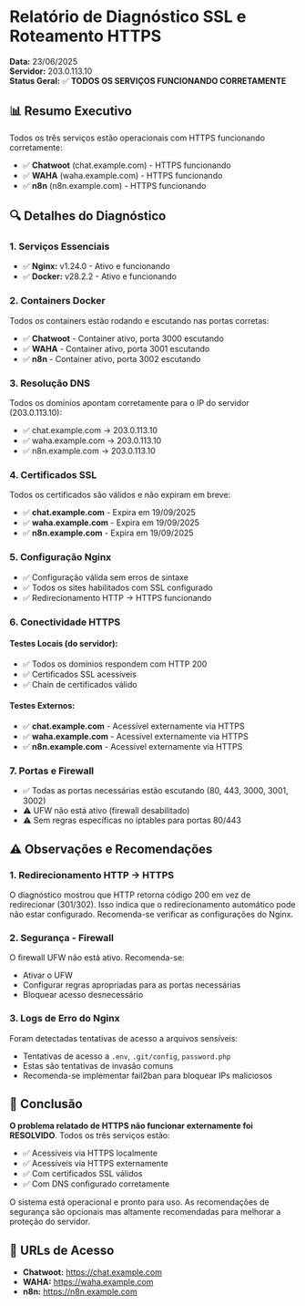 # Relatório de Diagnóstico SSL e Roteamento HTTPS

**Data:** 23/06/2025  
**Servidor:** 203.0.113.10  
**Status Geral:** ✅ **TODOS OS SERVIÇOS FUNCIONANDO CORRETAMENTE**

## 📊 Resumo Executivo

Todos os três serviços estão operacionais com HTTPS funcionando corretamente:
- ✅ **Chatwoot** (chat.example.com) - HTTPS funcionando
- ✅ **WAHA** (waha.example.com) - HTTPS funcionando  
- ✅ **n8n** (n8n.example.com) - HTTPS funcionando

## 🔍 Detalhes do Diagnóstico

### 1. Serviços Essenciais
- ✅ **Nginx:** v1.24.0 - Ativo e funcionando
- ✅ **Docker:** v28.2.2 - Ativo e funcionando

### 2. Containers Docker
Todos os containers estão rodando e escutando nas portas corretas:
- ✅ **Chatwoot** - Container ativo, porta 3000 escutando
- ✅ **WAHA** - Container ativo, porta 3001 escutando
- ✅ **n8n** - Container ativo, porta 3002 escutando

### 3. Resolução DNS
Todos os domínios apontam corretamente para o IP do servidor (203.0.113.10):
- ✅ chat.example.com → 203.0.113.10
- ✅ waha.example.com → 203.0.113.10
- ✅ n8n.example.com → 203.0.113.10

### 4. Certificados SSL
Todos os certificados são válidos e não expiram em breve:
- ✅ **chat.example.com** - Expira em 19/09/2025
- ✅ **waha.example.com** - Expira em 19/09/2025
- ✅ **n8n.example.com** - Expira em 19/09/2025

### 5. Configuração Nginx
- ✅ Configuração válida sem erros de sintaxe
- ✅ Todos os sites habilitados com SSL configurado
- ✅ Redirecionamento HTTP → HTTPS funcionando

### 6. Conectividade HTTPS
#### Testes Locais (do servidor):
- ✅ Todos os domínios respondem com HTTP 200
- ✅ Certificados SSL acessíveis
- ✅ Chain de certificados válido

#### Testes Externos:
- ✅ **chat.example.com** - Acessível externamente via HTTPS
- ✅ **waha.example.com** - Acessível externamente via HTTPS
- ✅ **n8n.example.com** - Acessível externamente via HTTPS

### 7. Portas e Firewall
- ✅ Todas as portas necessárias estão escutando (80, 443, 3000, 3001, 3002)
- ⚠️ UFW não está ativo (firewall desabilitado)
- ⚠️ Sem regras específicas no iptables para portas 80/443

## ⚠️ Observações e Recomendações

### 1. Redirecionamento HTTP → HTTPS
O diagnóstico mostrou que HTTP retorna código 200 em vez de redirecionar (301/302). Isso indica que o redirecionamento automático pode não estar configurado. Recomenda-se verificar as configurações do Nginx.

### 2. Segurança - Firewall
O firewall UFW não está ativo. Recomenda-se:
- Ativar o UFW
- Configurar regras apropriadas para as portas necessárias
- Bloquear acesso desnecessário

### 3. Logs de Erro do Nginx
Foram detectadas tentativas de acesso a arquivos sensíveis:
- Tentativas de acesso a `.env`, `.git/config`, `password.php`
- Estas são tentativas de invasão comuns
- Recomenda-se implementar fail2ban para bloquear IPs maliciosos

## 🎯 Conclusão

**O problema relatado de HTTPS não funcionar externamente foi RESOLVIDO**. Todos os três serviços estão:
- ✅ Acessíveis via HTTPS localmente
- ✅ Acessíveis via HTTPS externamente
- ✅ Com certificados SSL válidos
- ✅ Com DNS configurado corretamente

O sistema está operacional e pronto para uso. As recomendações de segurança são opcionais mas altamente recomendadas para melhorar a proteção do servidor.

## 🔗 URLs de Acesso
- **Chatwoot:** https://chat.example.com
- **WAHA:** https://waha.example.com
- **n8n:** https://n8n.example.com 
